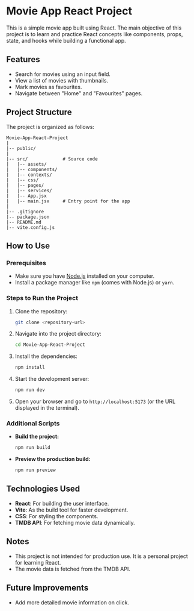# Movie App React Project

This is a simple movie app built using React. The main objective of this project is to learn and practice React concepts like components, props, state, and hooks while building a functional app.

## Features
- Search for movies using an input field.
- View a list of movies with thumbnails.
- Mark movies as favourites.
- Navigate between "Home" and "Favourites" pages.

## Project Structure
The project is organized as follows:

```
Movie-App-React-Project
|
|-- public/          
|
|-- src/             # Source code
|   |-- assets/      
|   |-- components/  
|   |-- contexts/    
|   |-- css/         
|   |-- pages/       
|   |-- services/    
|   |-- App.jsx      
|   |-- main.jsx     # Entry point for the app
|
|-- .gitignore       
|-- package.json     
|-- README.md        
|-- vite.config.js   
```

## How to Use

### Prerequisites
- Make sure you have [Node.js](https://nodejs.org/) installed on your computer.
- Install a package manager like `npm` (comes with Node.js) or `yarn`.

### Steps to Run the Project
1. Clone the repository:
   ```bash
   git clone <repository-url>
   ```
2. Navigate into the project directory:
   ```bash
   cd Movie-App-React-Project
   ```
3. Install the dependencies:
   ```bash
   npm install
   ```
4. Start the development server:
   ```bash
   npm run dev
   ```
5. Open your browser and go to `http://localhost:5173` (or the URL displayed in the terminal).

### Additional Scripts
- **Build the project:**
  ```bash
  npm run build
  ```
- **Preview the production build:**
  ```bash
  npm run preview
  ```

## Technologies Used
- **React**: For building the user interface.
- **Vite**: As the build tool for faster development.
- **CSS**: For styling the components.
- **TMDB API**: For fetching movie data dynamically.

## Notes
- This project is not intended for production use. It is a personal project for learning React.
- The movie data is fetched from the TMDB API.

## Future Improvements
- Add more detailed movie information on click.
